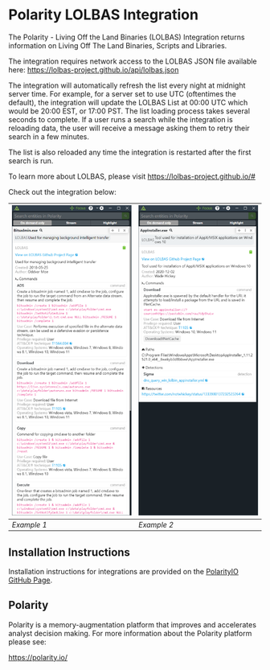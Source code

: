 # Polarity LOLBAS Integration

The Polarity - Living Off the Land Binaries (LOLBAS) Integration returns information on Living Off The Land Binaries, Scripts and Libraries. 

The integration requires network access to the LOLBAS JSON file available here: https://lolbas-project.github.io/api/lolbas.json

The integration will automatically refresh the list every night at midnight server time. For example, for a server set to use UTC (oftentimes the default), the integration will update the LOLBAS List at 00:00 UTC which would be 20:00 EST, or 17:00 PST.  The list loading process takes several seconds to complete.  If a user runs a search while the integration is reloading data, the user will receive a message asking them to retry their search in a few minutes.

The list is also reloaded any time the integration is restarted after the first search is run.

To learn more about LOLBAS, please visit https://lolbas-project.github.io/#

Check out the integration below:

| ![](./assets/overlay1.png) | ![](./assets/overlay2.png) |
|----------------------------|----------------------------|
| *Example 1*                | *Example 2*                |


## Installation Instructions

Installation instructions for integrations are provided on the [PolarityIO GitHub Page](https://polarityio.github.io/).

## Polarity

Polarity is a memory-augmentation platform that improves and accelerates analyst decision making.  For more information about the Polarity platform please see:

https://polarity.io/